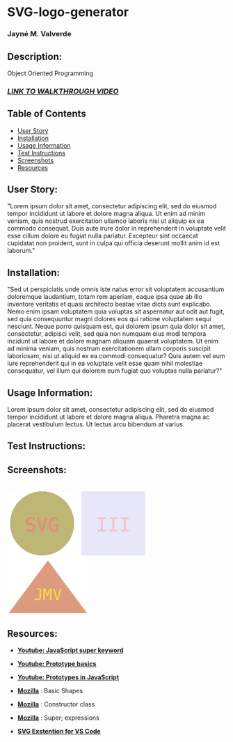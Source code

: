 # SVG-logo-generator
### Jayné M. Valverde

## Description:
Object Oriented Programming


### **_[LINK TO WALKTHROUGH VIDEO](https://youtu.be/YrFg9fPl6eM)_**

## Table of Contents
* [User Story](#user-story)
* [Installation](#installation)
* [Usage Information](#usage-information)
* [Test Instructions](#test-instructions)
* [Screenshots](#screenshots)
* [Resources](#resources)

## User Story:
"Lorem ipsum dolor sit amet, consectetur adipiscing elit, sed do eiusmod tempor incididunt ut labore et dolore magna aliqua. Ut enim ad minim veniam, quis nostrud exercitation ullamco laboris nisi ut aliquip ex ea commodo consequat. Duis aute irure dolor in reprehenderit in voluptate velit esse cillum dolore eu fugiat nulla pariatur. Excepteur sint occaecat cupidatat non proident, sunt in culpa qui officia deserunt mollit anim id est laborum."

## Installation: 
"Sed ut perspiciatis unde omnis iste natus error sit voluptatem accusantium doloremque laudantium, totam rem aperiam, eaque ipsa quae ab illo inventore veritatis et quasi architecto beatae vitae dicta sunt explicabo. Nemo enim ipsam voluptatem quia voluptas sit aspernatur aut odit aut fugit, sed quia consequuntur magni dolores eos qui ratione voluptatem sequi nesciunt. Neque porro quisquam est, qui dolorem ipsum quia dolor sit amet, consectetur, adipisci velit, sed quia non numquam eius modi tempora incidunt ut labore et dolore magnam aliquam quaerat voluptatem. Ut enim ad minima veniam, quis nostrum exercitationem ullam corporis suscipit laboriosam, nisi ut aliquid ex ea commodi consequatur? Quis autem vel eum iure reprehenderit qui in ea voluptate velit esse quam nihil molestiae consequatur, vel illum qui dolorem eum fugiat quo voluptas nulla pariatur?"

## Usage Information:
Lorem ipsum dolor sit amet, consectetur adipiscing elit, sed do eiusmod tempor incididunt ut labore et dolore magna aliqua. Pharetra magna ac placerat vestibulum lectus. Ut lectus arcu bibendum at varius.

## Test Instructions:

## Screenshots:
<br>
 <img src="./images/exampleCircle.png" width="160">
<img src="./images/exampleSquare.png" width="160"> 
<img src="./images/exampleTrianlge.png" width="185"> 
<br>






<!-- ![Screenshot of logo.svg testing](./images/NPM-test-ss.png)
* Screenshot of testing passed -->

## Resources: 
* **[Youtube: JavaScript super keyword ](https://www.youtube.com/watch?v=khuDeNwXkfI)**

* **[Youtube: Prototype basics](https://www.youtube.com/watch?v=YkoelSTUy7A&t=902s)**

* **[Youtube: Prototypes in JavaScript](https://www.youtube.com/watch?v=riDVvXZ_Kb4&t=18s)**

* **[Mozilla](https://developer.mozilla.org/en-US/docs/Web/SVG/Tutorial/Basic_Shapes)** : Basic Shapes 

* **[Mozilla](https://developer.mozilla.org/en-US/docs/Web/JavaScript/Reference/Classes/constructor)** : Constructor class 

* **[Mozilla](https://developer.mozilla.org/en-US/docs/Web/JavaScript/Reference/Operators/super)** : Super; expressions 

* **[SVG Exstention for VS Code](https://marketplace.visualstudio.com/items?itemName=jock.svg)**


